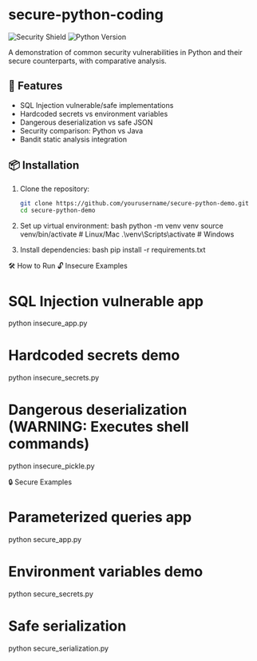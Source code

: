 # secure-python-coding

![Security Shield](https://img.shields.io/badge/Security-Level_Orange-red) 
![Python Version](https://img.shields.io/badge/Python-3.8%2B-blue)

A demonstration of common security vulnerabilities in Python and their secure counterparts, with comparative analysis.

## 🚀 Features

- SQL Injection vulnerable/safe implementations
- Hardcoded secrets vs environment variables
- Dangerous deserialization vs safe JSON
- Security comparison: Python vs Java
- Bandit static analysis integration

## 📦 Installation

1. Clone the repository:
   ```bash
   git clone https://github.com/yourusername/secure-python-demo.git
   cd secure-python-demo
2. Set up virtual environment:
   bash
   python -m venv venv
   source venv/bin/activate  # Linux/Mac
   .\venv\Scripts\activate   # Windows

3. Install dependencies:
   bash
   pip install -r requirements.txt

🛠️ How to Run
🔓 Insecure Examples

# SQL Injection vulnerable app
python insecure_app.py

# Hardcoded secrets demo
python insecure_secrets.py

# Dangerous deserialization (WARNING: Executes shell commands)
python insecure_pickle.py

🔒 Secure Examples

# Parameterized queries app
python secure_app.py

# Environment variables demo
python secure_secrets.py

# Safe serialization
python secure_serialization.py
